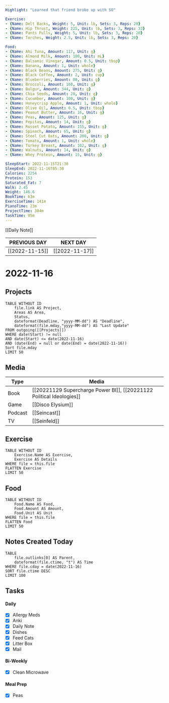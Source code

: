 ```yaml
---
Highlight: "Learned that friend broke up with SO"

Exercise:
- {Name: Delt Backs, Weight: 5, Unit: lb, Sets: 3, Reps: 20}
- {Name: Hip Thrust, Weight: 225, Unit: lb, Sets: 3, Reps: 33}
- {Name: Pants Pulls, Weight: 5, Unit: lb, Sets: 3, Reps: 20}
- {Name: Torches, Weight: 2.5, Unit: lb, Sets: 3, Reps: 20}

Food:
- {Name: Ahi Tuna, Amount: 117, Unit: g}
- {Name: Almond Milk, Amount: 100, Unit: mL}
- {Name: Balsamic Vinegar, Amount: 0.5, Unit: tbsp}
- {Name: Banana, Amount: 1, Unit: whole}
- {Name: Black Beans, Amount: 275, Unit: g}
- {Name: Black Coffee, Amount: 2, Unit: cup}
- {Name: Blueberries, Amount: 80, Unit: g}
- {Name: Broccoli, Amount: 160, Unit: g}
- {Name: Bulgur, Amount: 344, Unit: g}
- {Name: Chia Seeds, Amount: 20, Unit: g}
- {Name: Cucumber, Amount: 100, Unit: g}
- {Name: Honeycrisp Apple, Amount: 1, Unit: whole}
- {Name: Olive Oil, Amount: 0.5, Unit: tbsp}
- {Name: Peanut Butter, Amount: 16, Unit: g}
- {Name: Peas, Amount: 125, Unit: g}
- {Name: Pepitas, Amount: 14, Unit: g}
- {Name: Russet Potato, Amount: 155, Unit: g}
- {Name: Spinach, Amount: 65, Unit: g}
- {Name: Steel Cut Oats, Amount: 200, Unit: g}
- {Name: Tomato, Amount: 1, Unit: whole}
- {Name: Turkey Breast, Amount: 102, Unit: g}
- {Name: Walnuts, Amount: 14, Unit: g}
- {Name: Whey Protein, Amount: 15, Unit: g}

SleepStart: 2022-11-15T21:30
SleepEnd: 2022-11-16T05:30
Calories: 2254
Protein: 153
Saturated_Fat: 7
Walk: 2.45
Weight: 146.6
BookTime: 63m
ExerciseTime: 141m
PianoTime: 23m
ProjectTime: 304m
TaskTime: 95m
---
```


[[Daily Note]]

| **PREVIOUS DAY**            | **NEXT DAY**               |
| --------------------------- | -------------------------- |
| [[2022-11-15]] | [[2022-11-17]] |

# 2022-11-16
## Projects
```dataview
TABLE WITHOUT ID
	file.link AS Project,
	Areas AS Area,
	Status,
	dateformat(Deadline, "yyyy-MM-dd") AS "Deadline",
	dateformat(file.mday,"yyyy-MM-dd") AS "Last Update"
FROM outgoing([[Projects]])
WHERE date(Start) != null
AND date(Start) <= date(2022-11-16)
AND (date(End) = null or date(End) = date(2022-11-16))
Sort file.mday
LIMIT 50
```
## Media
| Type        | Media                                              |
| ----------- | -------------------------------------------------- |
| Book        | [[20221129 Supercharge Power BI]], [[20221122 Political Ideologies]] |
| Game        | [[Disco Elysium]]                                  |
| Podcast     | [[Seincast]]                                       |
| TV          | [[Seinfeld]]                                       |

## Exercise
```dataview
TABLE WITHOUT ID
	Exercise.Name AS Exercise,
	Exercise AS Details
WHERE file = this.file
FLATTEN Exercise
LIMIT 50
```
## Food
```dataview
TABLE WITHOUT ID
	Food.Name AS Food,
	Food.Amount AS Amount,
	Food.Unit AS Unit
WHERE file = this.file
FLATTEN Food
LIMIT 50
```
## Notes Created Today
```dataview
TABLE 
	file.outlinks[0] AS Parent,
	dateformat(file.ctime, "t") AS Time
WHERE file.cday = date(2022-11-16)
SORT file.ctime DESC
LIMIT 100
```
## Tasks
#### Daily
- [x] Allergy Meds
- [x] Anki
- [x] Daily Note
- [x] Dishes
- [x] Feed Cats
- [x] Litter Box
- [x] Mail

#### Bi-Weekly
- [x] Clean Microwave

#### Meal Prep
- [x] Peas